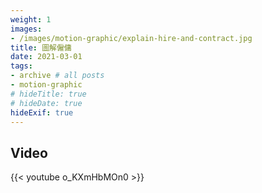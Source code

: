 ```yaml
---
weight: 1
images:
- /images/motion-graphic/explain-hire-and-contract.jpg
title: 圖解僱傭
date: 2021-03-01
tags:
- archive # all posts
- motion-graphic
# hideTitle: true
# hideDate: true
hideExif: true
---
```


## Video

{{< youtube o_KXmHbMOn0 >}}
